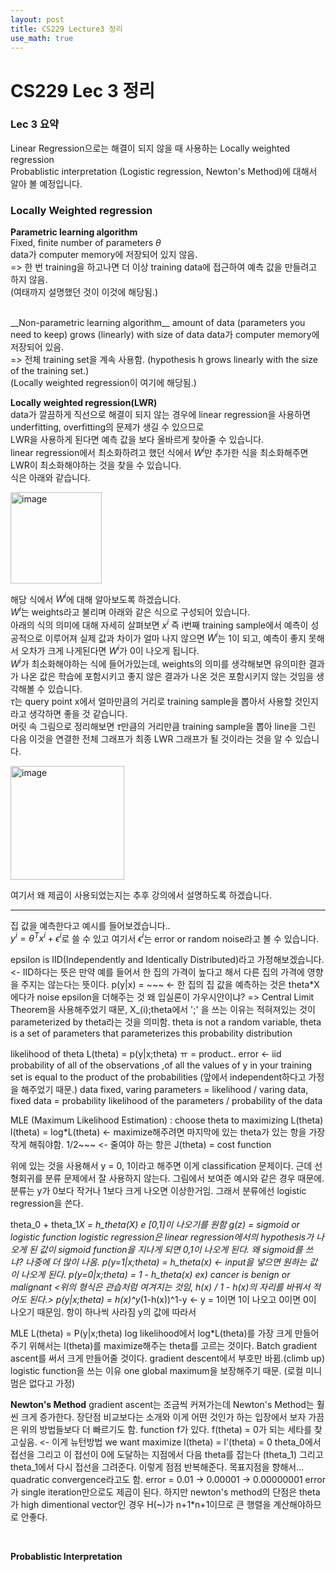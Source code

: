 ```yaml
---
layout: post
title: CS229 Lecture3 정리
use_math: true
---
```


# CS229 Lec 3 정리   

### Lec 3 요약
Linear Regression으로는 해결이 되지 않을 때 사용하는 Locally weighted regression <br/>
Probablistic interpretation (Logistic regression, Newton's Method)에 대해서 알아 볼 예정입니다. <br/>


### Locally Weighted regression   
__Parametric learning algorithm__   
Fixed, finite number of parameters $\theta$<br/>
data가 computer memory에 저장되어 있지 않음.<br/>
=> 한 번 training을 하고나면 더 이상 training data에 접근하여 예측 값을 만들려고 하지 않음.<br/>
(여태까지 설명했던 것이 이것에 해당됨.) <br/>

<br/>
__Non-parametric learning algorithm__   
amount of data (parameters you need to keep) grows (linearly) with size of data   
data가 computer memory에 저장되어 있음.<br/>
=> 전체 training set을 계속 사용함. (hypothesis h grows linearly with the size of the training set.) <br/>
(Locally weighted regression이 여기에 해당됨.)
<br/>

__Locally weighted regression(LWR)__<br/>
data가 깔끔하게 직선으로 해결이 되지 않는 경우에 linear regression을 사용하면 underfitting, overfitting의 문제가 생길 수 있으므로 <br/>
LWR을 사용하게 된다면 예측 값을 보다 올바르게 찾아줄 수 있습니다.<br/>
linear regression에서 최소화하려고 했던 식에서 $W^i$만 추가한 식을 최소화해주면 LWR이 최소화해야하는 것을 찾을 수 있습니다.<br/>
식은 아래와 같습니다.<br/> 

<img width="146" alt="image" src="https://user-images.githubusercontent.com/76681022/213422899-8cfa058f-d9ea-4675-b704-98bafb66070b.png">
<br/>

해당 식에서 $W^i$에 대해 알아보도록 하겠습니다.<br/>
$W^i$는 weights라고 불리며 아래와 같은 식으로 구성되어 있습니다.<br/>
아래의 식의 의미에 대해 자세히 살펴보면 $x^i$ 즉 i번째 training sample에서 예측이 성공적으로 이루어져 실제 값과 차이가 얼마 나지 않으면 $W^i$는 1이 되고, 
예측이 좋지 못해서 오차가 크게 나게된다면 $W^i$가 0이 나오게 됩니다.<br/>
$W^i$가 최소화해야하는 식에 들어가있는데, weights의 의미를 생각해보면 유의미한 결과가 나온 값은 학습에 포함시키고 좋지 않은 결과가 나온 것은 포함시키지 않는 것임을 생각해볼 수 있습니다.<br/>
$\tau$는 query point x에서 얼마만큼의 거리로 training sample을 뽑아서 사용할 것인지라고 생각하면 좋을 것 같습니다.<br/>
머릿 속 그림으로 정리해보면 $\tau$만큼의 거리만큼 training sample을 뽑아 line을 그린 다음 이것을 연결한 전체 그래프가 최종 LWR 그래프가 될 것이라는 것을 알 수 있습니다.<br/>

<img width="182" alt="image" src="https://user-images.githubusercontent.com/76681022/213424085-875be57b-3c79-472e-b78d-60fffb37ee90.png">
<br/>

여기서 왜 제곱이 사용되었는지는 추후 강의에서 설명하도록 하겠습니다.<br/>

- - -

집 값을 예측한다고 예시를 들어보겠습니다..<br/>
$y^i = \theta^Tx^i + \epsilon^i$로 쓸 수 있고
여기서 $\epsilon^i$는 error or random noise라고 볼 수 있습니다.<br/>

epsilon is IID(Independently and Identically Distributed)라고 가정해보겠습니다.<br/> <- IID하다는 뜻은 만약 예를 들어서
한 집의 가격이 높다고 해서 다른 집의 가격에 영향을 주지는 않는다는 뜻이다.
p(y|x) = ~~~ <- 한 집의 집 값을 예측하는 것은 theta*X에다가 noise epsilon을 더해주는 것
왜 입실론이 가우시안이냐? => Central Limit Theorem을 사용해주었기 때문,
X_(i);theta에서 ';' 을 쓰는 이유는 적혀져있는 것이 parameterized by theta라는 것을 의미함.
theta is not a random variable, theta is a set of parameters that parameterizes this  probability distribution
<br/>

likelihood of theta L(theta) = p(y|x;theta)
ㅠ = product.. error <- iid
probability of all of the observations ,of all the values of y in your training set is 
equal to the product of the probabilities (앞에서 independent하다고 가정을 해주었기 때문.)
data fixed, varing parameters = likelihood / varing data, fixed data = probability
likelihood of the parameters / probability of the data<br/>

MLE (Maximum Likelihood Estimation) : choose theta to maximizing L(theta)
l(theta) = log*L(theta) <- maximize해주려면 마지막에 있는 theta가 있는 항을 가장 작게 해줘야함.
1/2~~~ <- 줄여야 하는 항은 J(theta) = cost function

위에 있는 것을 사용해서 y = 0, 1이라고 해주면 이게 classification 문제이다.
근데 선형회귀를 분류 문제에서 잘 사용하지 않는다. 그림에서 보여준 예시와 같은 경우 때문에.
분류는 y가 0보다 작거나 1보다 크게 나오면 이상한거임. 그래서 분류에선 logistic regression을 쓴다.

theta_0 + theta_1*X = h_theta(X) e [0,1]이 나오기를 원함
g(z) = sigmoid or logistic function
logistic regression은 linear regression에서의 hypothesis가 나오게 된 값이 sigmoid function을 지나게 되면 0,1이 나오게 된다.
왜 sigmoid를 쓰냐? 나중에 더 많이 나옴.
p(y=1|x;theta) = h_theta(x) <- input을 넣으면 원하는 값이 나오게 된다.
p(y=0|x;theta) = 1 - h_theta(x) ex) cancer is benign or malignant
<위의 형식은 관습처럼 여겨지는 것임, h(x) / 1 - h(x)의 자리를 바꿔서 적어도 된다.>
p(y|x;theta) = h(x)^y*(1-h(x))^1-y <- y = 1이면 1이 나오고 0이면 0이 나오기 때문임. 항이 하나씩 사라짐 y의 값에 따라서

MLE
L(theta) = P(y|x;theta)
log likelihood에서 log*L(theta)를 가장 크게 만들어주기 위해서는 l(theta)를 maximize해주는 theta를 고르는 것이다. 
Batch gradient ascent를 써서 크게 만들어줄 것이다. gradient descent에서 부호만 바뀜.(climb up)
logistic function을 쓰는 이유 one global maximum을 보장해주기 때문. (로컬 미니멈은 없다고 가정)


__Newton's Method__
gradient ascent는 조금씩 커져가는데 Newton's Method는 훨씬 크게 증가한다. 
장단점 비교보다는 소개와 이게 어떤 것인가 하는 입장에서 보자
가끔은 위의 방법들보다 더 빠르기도 함.
function f가 있다.
f(theta) = 0가 되는 세타를 찾고싶음. <- 이게 뉴턴방법
we want maximize l(theta) = l'(theta) = 0
theta_0에서 접선을 그리고 이 접선이 0에 도달하는 지점에서 다음 theta를 잡는다 (theta_1)
그리고 theta_1에서 다시 접선을 그려준다. 이렇게 점점 반복해준다. 목표지점을 향해서...
quadratic convergence라고도 함.
error = 0.01 -> 0.00001 -> 0.00000001 error가 single iteration만으로도 제곱이 된다.
하지만 newton's method의 단점은 theta가 high dimentional vector인 경우 H(~)가 n+1*n+1이므로
큰 행렬을 계산해야하므로 안좋다.

<br/>



__Probablistic Interpretation__<br/>


